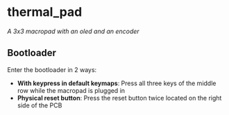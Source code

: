 # thermal_pad

<!-- ![thermal_pad](imgur.com image replace me!) -->

*A 3x3 macropad with an oled and an encoder*

## Bootloader

Enter the bootloader in 2 ways:

* **With keypress in default keymaps**: Press all three keys of the middle row while the macropad is plugged in
* **Physical reset button**: Press the reset button twice located on the right side of the PCB
